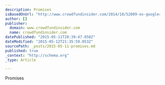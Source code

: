 ```yaml
---
description: Promises
isBasedOnUrl: "http://www.crowdfundinsider.com/2014/10/52009-ex-googler-launches-pretail-campaign-a1-grid-web-design-platform-sleeker-alternative-wordpress-dragondrop-wix-ensures-output-elegance/"
author: []
publisher:
  domain: www.crowdfundinsider.com
  name: crowdfundinsider.com
datePublished: "2015-05-11T20:39:47.050Z"
dateModified: "2015-05-12T21:35:59.053Z"
sourcePath: _posts/2015-05-11-promises.md
published: true
_context: "http://schema.org"
_type: Article

---
```

Promises
